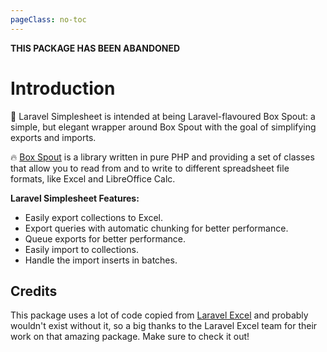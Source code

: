 ```yaml
---
pageClass: no-toc
---
```

**THIS PACKAGE HAS BEEN ABANDONED**

# Introduction

:rocket: Laravel Simplesheet is intended at being Laravel-flavoured Box Spout: a simple, but elegant wrapper around Box Spout with the goal of simplifying exports and imports.

:fire: [Box Spout](http://opensource.box.com/spout/) is a library written in pure PHP and providing a set of classes that allow you to read from and to write to different spreadsheet file formats, like Excel and LibreOffice Calc.

**Laravel Simplesheet Features:**

* Easily export collections to Excel.
* Export queries with automatic chunking for better performance.
* Queue exports for better performance.
* Easily import to collections.
* Handle the import inserts in batches.

## Credits

This package uses a lot of code copied from [Laravel Excel](https://laravel-excel.maatwebsite.nl) and probably wouldn't exist without it, so a big thanks to the Laravel Excel team for their work on that amazing package. Make sure to check it out!
